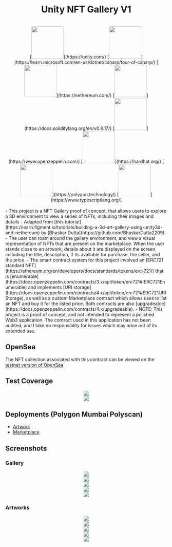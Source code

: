 <div align="center"><h1>Unity NFT Gallery V1</h1></div>
</br>
<div align="center">
[<img src="./READMEContent/StackLogos/Unity.png" width="100" height="100"/>](https://unity.com/)
[<img src="./READMEContent/StackLogos/CSharp.png" width="100" height="100"/>](https://learn.microsoft.com/en-us/dotnet/csharp/tour-of-csharp/)
[<img src="./READMEContent/StackLogos/Nethereum.png" width="100" height="100"/>](https://nethereum.com/)
[<img src="./READMEContent/StackLogos/Solidity.png" width="100" height="100"/>](https://docs.soliditylang.org/en/v0.8.17/)
[<img src="./READMEContent/StackLogos/OpenZeppelin.png" width="100" height="100"/>](https://www.openzeppelin.com/)
[<img src="./READMEContent/StackLogos/Hardhat.png" width="100" height="100"/>](https://hardhat.org/)
[<img src="./READMEContent/StackLogos/Polygon.png" width="100" height="100"/>](https://polygon.technology/)
[<img src="./READMEContent/StackLogos/Typescript.png" width="100" height="100"/>](https://www.typescriptlang.org/)
</div>
</br>
- This project is a NFT Gallery proof of concept, that allows users to explore a 3D environment to view a series of NFTs, including their images and details
- Adapted from [this tutorial](https://learn.figment.io/tutorials/building-a-3d-art-gallery-using-unity3d-and-nethereum) by [Bhaskar Dutta](https://github.com/BhaskarDutta2209).
- The user can roam around the gallery environment, and view a visual representation of NFTs that are present on the marketplace. When the user stands close to an artwork, details about it are displayed on the screen, including the title, description, if its available for purchase, the seller, and the price.
- The smart contract system for this project involved an [ERC721 standard NFT](https://ethereum.org/en/developers/docs/standards/tokens/erc-721/) that is [enumerable](https://docs.openzeppelin.com/contracts/3.x/api/token/erc721#IERC721Enumerable) and implements [URI storage](https://docs.openzeppelin.com/contracts/4.x/api/token/erc721#ERC721URIStorage), as well as a custom Marketplace contract which allows uses to list an NFT and buy it for the listed price. Both contracts are also [upgradeable](https://docs.openzeppelin.com/contracts/4.x/upgradeable). 
- NOTE: This project is a proof of concept, and not intended to represent a polished Web3 application. The contract used in this application has not been audited, and I take no responsiblity for issues which may arise out of its extended use.

## OpenSea
The NFT collection associated with this contract can be viewed on the [testnet version of OpenSea](https://testnets.opensea.io/collection/unity-nft-gallery-collection)

## Test Coverage
<div align="center"><img src="./READMEContent/TestCoverage/AllTests.png" /></div>
<div align="center"><img src="./READMEContent/TestCoverage/Coverage.png" /></div>

## Deployments (Polygon Mumbai Polyscan)
- [Artwork](https://mumbai.polygonscan.com/address/0x71327218f2753D67680D3735C9C3D9379E8d1109#code)
- [Marketplace](https://mumbai.polygonscan.com/address/0xAe6c254ab47F360dD9Aeb6cf59de98065Dfb492E#code)

## Screenshots

### Gallery
<div align="center"><img src="./READMEContent/Gallery/IntroRoom.png" /></div>
<div align="center"><img src="./READMEContent/Gallery/Shot1.png" /></div>
<div align="center"><img src="./READMEContent/Gallery/Shot2.png" /></div>
<div align="center"><img src="./READMEContent/Gallery/Shot3.png" /></div>
<div align="center"><img src="./READMEContent/Gallery/Shot4.png" /></div>

### Artworks
<div align="center"><img src="./READMEContent/Gallery/Artwork1.png" /></div>
<div align="center"><img src="./READMEContent/Gallery/Artwork2.png" /></div>
<div align="center"><img src="./READMEContent/Gallery/Artwork3.png" /></div>
<div align="center"><img src="./READMEContent/Gallery/Artwork4.png" /></div>
<div align="center"><img src="./READMEContent/Gallery/Artwork5.png" /></div>
